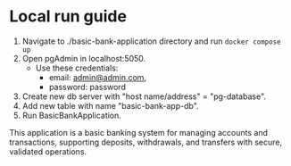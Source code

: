 # Local run guide
1. Navigate to ./basic-bank-application directory and run `docker compose up`
2. Open pgAdmin in localhost:5050. 
   - Use these credentials: 
     - email: admin@admin.com, 
     - password: password
3. Create new db server with "host name/address" = "pg-database".
4. Add new table with name "basic-bank-app-db". 
5. Run BasicBankApplication.

This application is a basic banking system for managing accounts and transactions,
supporting deposits, withdrawals, and transfers with secure, validated operations.